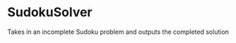 SudokuSolver
============

Takes in an incomplete Sudoku problem and outputs the completed solution

